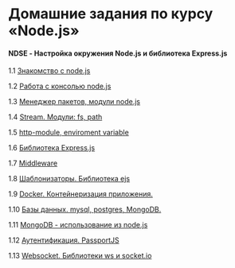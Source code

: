 # Домашние задания по курсу «Node.js»
#### NDSE - Настройка окружения Node.js и библиотека Express.js

1.1 [Знакомство с node.js](001-intro)

1.2 [Работа с консолью node.js](002-console)

1.3 [Менеджер пакетов, модули node.js](003-packages)

1.4 [Stream. Модули: fs, path](004-stream)

1.5 [http-module, enviroment variable](005-http)

1.6 [Библиотека Express.js](006-express)

1.7 [Middleware](007-middleware)

1.8 [Шаблонизаторы. Библиотека ejs](008-ejs)

1.9 [Docker. Контейнеризация приложения.](009-docker)

1.10 [Базы данных. mysql, postgres, MongoDB.](010-db)

1.11 [MongoDB - использование из node.js](011-mongo)

1.12 [Аутентификация. PassportJS](012-auth)

1.13 [Websocket. Библиотеки ws и socket.io](013-websocket)

